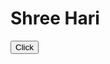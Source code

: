 # Shree Hari
<a href="https://github.com/smiitpatel/form_validation/Form-Validation.html"><button>Click</button></a>

